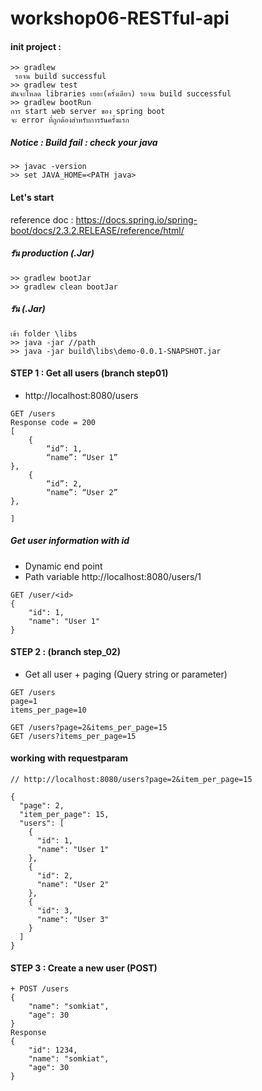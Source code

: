 # workshop06-RESTful-api
#### init project :
```
>> gradlew
 รอจน build successful
>> gradlew test 
มันจะโหลด libraries เยอะ(ครั้งเดียว) รอจน build successful
>> gradlew bootRun
การ start web server ของ spring boot 
จะ error ที่ถูกต้องสำหรับการรันครั้งแรก

```


##### Notice : Build fail : check your java 
```
>> javac -version
>> set JAVA_HOME=<PATH java>
```

#### Let's start
reference doc : https://docs.spring.io/spring-boot/docs/2.3.2.RELEASE/reference/html/

##### รัน production (.Jar) 
```
>> gradlew bootJar 
>> gradlew clean bootJar 
```

##### รัน (.Jar) 
```
เข้า folder \libs
>> java -jar //path
>> java -jar build\libs\demo-0.0.1-SNAPSHOT.jar

```
#### STEP 1 : Get all users   (branch step01)
+ http://localhost:8080/users
```
GET /users
Response code = 200
[
	{
		“id”: 1,
		“name”: “User 1”
},
	{
		“id”: 2,
		“name”: “User 2”
},

] 
```

##### Get user information with id 
+ Dynamic end point 
+ Path variable
http://localhost:8080/users/1
```
GET /user/<id>
{
    "id": 1,
    "name": "User 1"
}
```
#### STEP 2 : (branch step_02)
+ Get all user + paging (Query string or parameter)
```
GET /users
page=1
items_per_page=10

GET /users?page=2&items_per_page=15
GET /users?items_per_page=15
```

#### working with requestparam

```
// http://localhost:8080/users?page=2&item_per_page=15

{
  "page": 2,
  "item_per_page": 15,
  "users": [
    {
      "id": 1,
      "name": "User 1"
    },
    {
      "id": 2,
      "name": "User 2"
    },
    {
      "id": 3,
      "name": "User 3"
    }
  ]
}

```
#### STEP 3 : Create a new user (POST)
```
+ POST /users
{
    "name": "somkiat",
    "age": 30
}
Response
{
    "id": 1234,
    "name": "somkiat",
    "age": 30
}
```
